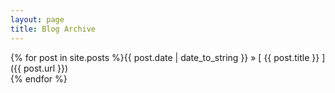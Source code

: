 ```yaml
---
layout: page
title: Blog Archive
---
```


{% for post in site.posts %}{{ post.date | date_to_string }} &raquo; [ {{ post.title }} ]({{ post.url }})  
{% endfor %}
